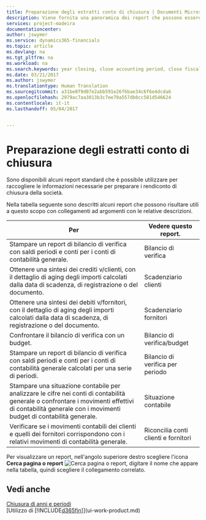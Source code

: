 ```yaml
---
title: Preparazione degli estratti conto di chiusura | Documenti Microsoft
description: Viene fornita una panoramica dei report che possono essere utili quando si chiude l&quot;anno.
services: project-madeira
documentationcenter: 
author: jswymer
ms.service: dynamics365-financials
ms.topic: article
ms.devlang: na
ms.tgt_pltfrm: na
ms.workload: na
ms.search.keywords: year closing, close accounting period, close fiscal year, aging, creditor payments, vendor payments, assets, liabilities, equity, analysis, reporting, financial report, business intelligence, BI, Power Bi, KPI
ms.date: 03/21/2017
ms.author: jswymer
ms.translationtype: Human Translation
ms.sourcegitcommit: a31be0f9d07e2abb591e26f6bae34c6f6e4dcda6
ms.openlocfilehash: 2979ac7aa3013b3c7ee70a557db0cc581d546624
ms.contentlocale: it-it
ms.lasthandoff: 05/04/2017


---
```

# <a name="preparing-closing-statements"></a>Preparazione degli estratti conto di chiusura
Sono disponibili alcuni report standard che è possibile utilizzare per raccogliere le informazioni necessarie per preparare i rendiconto di chiusura della società.

Nella tabella seguente sono descritti alcuni report che possono risultare utili a questo scopo con collegamenti ad argomenti con le relative descrizioni.

| Per | Vedere questo report. |
| --- | --- |
| Stampare un report di bilancio di verifica con saldi periodi e conti per i conti di contabilità generale. |Bilancio di verifica |
| Ottenere una sintesi dei crediti v/clienti, con il dettaglio di aging degli importi calcolati dalla data di scadenza, di registrazione o del documento. |Scadenziario clienti |
| Ottenere una sintesi dei debiti v/fornitori, con il dettaglio di aging degli importi calcolati dalla data di scadenza, di registrazione o del documento. |Scadenziario fornitori |
| Confrontare il bilancio di verifica con un budget. |Bilancio di verifica/budget |
| Stampare un report di bilancio di verifica con saldi periodi e conti per i conti di contabilità generale calcolati per una serie di periodi. |Bilancio di verifica per periodo |
| Stampare una situazione contabile per analizzare le cifre nei conti di contabilità generale o confrontare i movimenti effettivi di contabilità generale con i movimenti budget di contabilità generale. |Situazione contabile |
| Verificare se i movimenti contabili dei clienti e quelli dei fornitori corrispondono con i relativi movimenti di contabilità generale. |Riconcilia conti clienti e fornitori |

Per visualizzare un report, nell'angolo superiore destro scegliere l'icona **Cerca pagina o report** ![Cerca pagina o report](media/ui-search/search_small.png "icona Cerca pagina o report"), digitare il nome che appare nella tabella, quindi scegliere il collegamento correlato.

## <a name="see-also"></a>Vedi anche
[Chiusura di anni e periodi](year-close-years-periods.md)  
[Utilizzo di [!INCLUDE[d365fin](includes/d365fin_md.md)]](ui-work-product.md)

